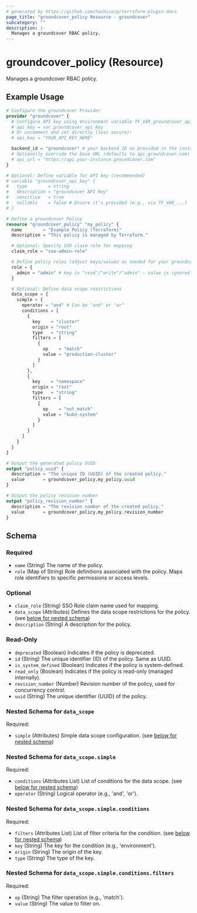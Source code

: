```yaml
---
# generated by https://github.com/hashicorp/terraform-plugin-docs
page_title: "groundcover_policy Resource - groundcover"
subcategory: ""
description: |-
  Manages a groundcover RBAC policy.
---
```


# groundcover_policy (Resource)

Manages a groundcover RBAC policy.

## Example Usage

```terraform
# Configure the groundcover Provider
provider "groundcover" {
  # Configure API key using environment variable TF_VAR_groundcover_api_key is recommended
  # api_key = var.groundcover_api_key 
  # Or uncomment and set directly (less secure):
  # api_key = "YOUR_API_KEY_HERE"

  backend_id = "groundcover" # your backend ID as provided in the installation
  # Optionally override the base URL (defaults to api.groundcover.com)
  # api_url = "https://api.your-instance.groundcover.com"
}

# Optional: Define variable for API key (recommended)
# variable "groundcover_api_key" {
#   type        = string
#   description = "groundcover API Key"
#   sensitive   = true
#   nullable    = false # Ensure it's provided (e.g., via TF_VAR_...)
# }

# Define a groundcover Policy
resource "groundcover_policy" "my_policy" {
  name        = "Example Policy (Terraform)"
  description = "This policy is managed by Terraform."

  # Optional: Specify SSO claim role for mapping
  claim_role = "sso-admin-role"

  # Define policy roles (adjust keys/values as needed for your groundcover setup)
  role = {
    admin = "admin" # key is "read"/"write"/"admin" - value is ignored
  }

  # Optional: Define data scope restrictions
  data_scope = {
    simple = {
      operator = "and" # Can be "and" or "or"
      conditions = [
        {
          key    = "cluster"
          origin = "root"
          type   = "string"
          filters = [
            {
              op    = "match"
              value = "production-cluster"
            }
          ]
        },
        {
          key    = "namespace"
          origin = "root"
          type   = "string"
          filters = [
            {
              op    = "not_match"
              value = "kube-system"
            }
          ]
        }
      ]
    }
  }
}

# Output the generated policy UUID
output "policy_uuid" {
  description = "The unique ID (UUID) of the created policy."
  value       = groundcover_policy.my_policy.uuid
}

# Output the policy revision number
output "policy_revision_number" {
  description = "The revision number of the created policy."
  value       = groundcover_policy.my_policy.revision_number
}
```

<!-- schema generated by tfplugindocs -->
## Schema

### Required

- `name` (String) The name of the policy.
- `role` (Map of String) Role definitions associated with the policy. Maps role identifiers to specific permissions or access levels.

### Optional

- `claim_role` (String) SSO Role claim name used for mapping.
- `data_scope` (Attributes) Defines the data scope restrictions for the policy. (see [below for nested schema](#nestedatt--data_scope))
- `description` (String) A description for the policy.

### Read-Only

- `deprecated` (Boolean) Indicates if the policy is deprecated.
- `id` (String) The unique identifier (ID) of the policy. Same as UUID.
- `is_system_defined` (Boolean) Indicates if the policy is system-defined.
- `read_only` (Boolean) Indicates if the policy is read-only (managed internally).
- `revision_number` (Number) Revision number of the policy, used for concurrency control.
- `uuid` (String) The unique identifier (UUID) of the policy.

<a id="nestedatt--data_scope"></a>
### Nested Schema for `data_scope`

Required:

- `simple` (Attributes) Simple data scope configuration. (see [below for nested schema](#nestedatt--data_scope--simple))

<a id="nestedatt--data_scope--simple"></a>
### Nested Schema for `data_scope.simple`

Required:

- `conditions` (Attributes List) List of conditions for the data scope. (see [below for nested schema](#nestedatt--data_scope--simple--conditions))
- `operator` (String) Logical operator (e.g., 'and', 'or').

<a id="nestedatt--data_scope--simple--conditions"></a>
### Nested Schema for `data_scope.simple.conditions`

Required:

- `filters` (Attributes List) List of filter criteria for the condition. (see [below for nested schema](#nestedatt--data_scope--simple--conditions--filters))
- `key` (String) The key for the condition (e.g., 'environment').
- `origin` (String) The origin of the key.
- `type` (String) The type of the key.

<a id="nestedatt--data_scope--simple--conditions--filters"></a>
### Nested Schema for `data_scope.simple.conditions.filters`

Required:

- `op` (String) The filter operation (e.g., 'match').
- `value` (String) The value to filter on.
